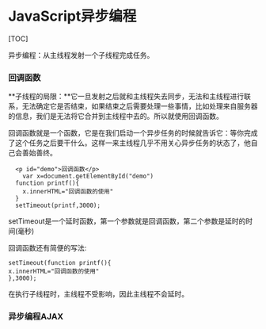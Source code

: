 # JavaScript异步编程



[TOC]

异步编程：从主线程发射一个子线程完成任务。



### 回调函数

**子线程的局限：**它一旦发射之后就和主线程失去同步，无法和主线程进行联系，无法确定它是否结束，如果结束之后需要处理一些事情，比如处理来自服务器的信息，我们是无法将它合并到主线程中去的。所以就使用回调函数。

回调函数就是一个函数，它是在我们启动一个异步任务的时候就告诉它：等你完成了这个任务之后要干什么。这样一来主线程几乎不用关心异步任务的状态了，他自己会善始善终。

```
  <p id="demo">回调函数</p>
    var x=document.getElementById("demo")
  function printf(){
    x.innerHTML="回调函数的使用"
  }
  setTimeout(printf,3000);
```

setTimeout是一个延时函数，第一个参数就是回调函数，第二个参数是延时的时间(毫秒)

回调函数还有简便的写法:

```
setTimeout(function printf(){
x.innerHTML="回调函数的使用"
},3000);
```

在执行子线程时，主线程不受影响，因此主线程不会延时。

### 异步编程AJAX